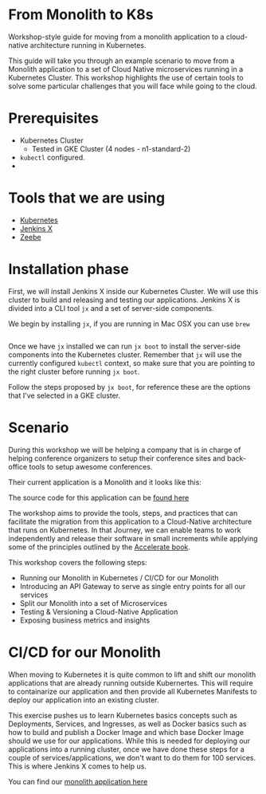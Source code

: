# From Monolith to K8s

Workshop-style guide for moving from a monolith application to a cloud-native architecture running in Kubernetes.

This guide will take you through an example scenario to move from a Monolith application to a set of Cloud Native microservices running in a Kubernetes Cluster. This workshop highlights the use of certain tools to solve some particular challenges that you will face while going to the cloud. 

# Prerequisites

- Kubernetes Cluster
  - Tested in GKE Cluster (4 nodes - n1-standard-2)
- `kubectl` configured. 
- 

# Tools that we are using
- [Kubernetes](http://kubernetes.io)
- [Jenkins X](https://jenkins-x.io)
- [Zeebe](https://helm.zeebe.io)


# Installation phase

First, we will install Jenkins X inside our Kubernetes Cluster. We will use this cluster to build and releasing and testing our applications. 
Jenkins X is divided into a CLI tool `jx` and a set of server-side components. 

We begin by installing `jx`, if you are running in Mac OSX you can use `brew`

```
```

Once we have `jx` installed we can run `jx boot` to install the server-side components into the Kubernetes cluster. Remember that `jx` will use the currently configured `kubectl` context, so make sure that you are pointing to the right cluster before running `jx boot`. 

Follow the steps proposed by `jx boot`, for reference these are the options that I've selected in a GKE cluster.  


# Scenario

During this workshop we will be helping a company that is in charge of helping conference organizers to setup their conference sites and back-office tools to setup awesome conferences. 

Their current application is a Monolith and it looks like this: 

The source code for this application can be [found here]()

The workshop aims to provide the tools, steps, and practices that can facilitate the migration from this application to a Cloud-Native architecture that runs on Kubernetes. In that Journey, we can enable teams to work independently and release their software in small increments while applying some of the principles outlined by the [Accelerate book](). 

This workshop covers the following steps:
- Running our Monolith in Kubernetes / CI/CD for our Monolith
- Introducing an API Gateway to serve as single entry points for all our services
- Split our Monolith into a set of Microservices
- Testing & Versioning a Cloud-Native Application
- Exposing business metrics and insights


# CI/CD for our Monolith

When moving to Kubernetes it is quite common to lift and shift our monolith applications that are already running outside Kubernertes. This will require to containarize our application and then provide all Kubernetes Manifests to deploy our application into an existing cluster. 

This exercise pushes us to learn Kubernetes basics concepts such as Deployments, Services, and Ingresses, as well as Docker basics such as how to build and publish a Docker Image and which base Docker Image should we use for our applications. While this is needed for deploying our applications into a running cluster, once we have done these steps for a couple of services/applications, we don't want to do them for 100 services. This is where Jenkins X comes to help us. 

You can find our [monolith application here]()






